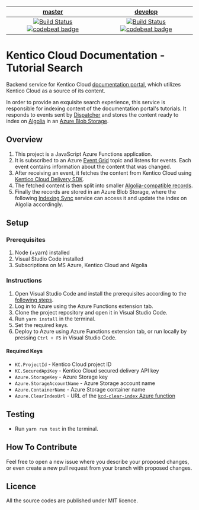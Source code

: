 | [master](https://github.com/Kentico/kentico-cloud-docs-search/tree/master) | [develop](https://github.com/Kentico/kentico-cloud-docs-search/tree/develop) |
|:---:|:---:|
| [![Build Status](https://travis-ci.com/KenticoDocs/cloud-docs-tutorial-search.svg?branch=master)](https://travis-ci.com/KenticoDocs/cloud-docs-tutorial-search/branches) [![codebeat badge](https://codebeat.co/badges/9d7be753-0c7d-4e00-b073-51fad504a4ae)](https://codebeat.co/projects/github-com-kenticodocs-cloud-docs-tutorial-search-master) | [![Build Status](https://travis-ci.com/KenticoDocs/cloud-docs-tutorial-search.svg?branch=develop)](https://travis-ci.com/KenticoDocs/cloud-docs-tutorial-search/branches) [![codebeat badge](https://codebeat.co/badges/aa7e8e01-8e31-45fd-9d9c-3bfa5baabd09)](https://codebeat.co/projects/github-com-kenticodocs-cloud-docs-tutorial-search-develop) |


# Kentico Cloud Documentation - Tutorial Search
Backend service for Kentico Cloud [documentation portal](https://docs.kenticocloud.com/), which utilizes Kentico Cloud as a source of its content.

In order to provide an exquisite search experience, this service is responsible for indexing content of the documentation portal's tutorials.
It responds to events sent by [Dispatcher](https://github.com/KenticoDocs/cloud-docs-dispatcher) and stores the content ready to index on [Algolia](https://www.algolia.com/) in an [Azure Blob Storage](https://azure.microsoft.com/en-us/services/storage/blobs/).

## Overview
1. This project is a JavaScript Azure Functions application.
2. It is subscribed to an Azure [Event Grid](https://azure.microsoft.com/en-us/services/event-grid/) topic and listens for events. Each event contains information about the content that was changed.
3. After receiving an event, it fetches the content from Kentico Cloud using [Kentico Cloud Delivery SDK](https://github.com/Kentico/kentico-cloud-js/tree/master/packages/delivery).
4. The fetched content is then split into smaller [Algolia-compatible records](https://www.algolia.com/doc/faq/basics/what-is-a-record/). 
5. Finally the records are stored in an Azure Blob Storage, where the following [Indexing Sync](https://github.com/KenticoDocs/cloud-docs-index-sync) service can access it and update the index on Algolia accordingly.

## Setup

### Prerequisites
1. Node (+yarn) installed
2. Visual Studio Code installed
3. Subscriptions on MS Azure, Kentico Cloud and Algolia

### Instructions
1. Open Visual Studio Code and install the prerequisites according to the [following steps](https://code.visualstudio.com/tutorials/functions-extension/getting-started).
2. Log in to Azure using the Azure Functions extension tab.
3. Clone the project repository and open it in Visual Studio Code.
4. Run `yarn install` in the terminal.
5. Set the required keys.
6. Deploy to Azure using Azure Functions extension tab, or run locally by pressing `Ctrl + F5` in Visual Studio Code.

#### Required Keys
* `KC.ProjectId` - Kentico Cloud project ID
* `KC.SecuredApiKey` - Kentico Cloud secured delivery API key
* `Azure.StorageKey` - Azure Storage key
* `Azure.StorageAccountName` - Azure Storage account name
* `Azure.ContainerName` - Azure Storage container name
* `Azure.ClearIndexUrl` - URL of the [`kcd-clear-index` Azure function](https://github.com/KenticoDocs/cloud-docs-index-sync)

## Testing
* Run `yarn run test` in the terminal.

## How To Contribute
Feel free to open a new issue where you describe your proposed changes, or even create a new pull request from your branch with proposed changes.

## Licence
All the source codes are published under MIT licence.
